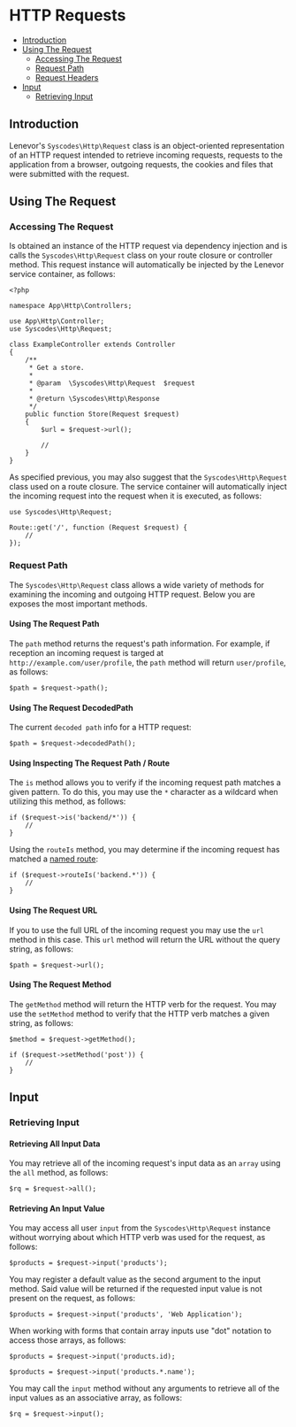 # HTTP Requests

- [Introduction](#introduction)
- [Using The Request](#using-request)
    - [Accessing The Request](#accessing-request)
    - [Request Path](#request-path)
    - [Request Headers](#request-headers)
- [Input](#input)
    - [Retrieving Input](#retrieving-input)

<a name="introduction"></a>
## Introduction

Lenevor's `Syscodes\Http\Request` class is an object-oriented representation of an HTTP request intended to retrieve incoming requests, requests to the application from a browser, outgoing requests, the cookies and files that were submitted with the request.

<a name="using-request"></a>
## Using The Request

<a name="accessing-request"></a>
### Accessing The Request

Is obtained an instance of the HTTP request via dependency injection and is calls the `Syscodes\Http\Request` class on your route closure or controller method. This request instance will automatically be injected by the Lenevor service container, as follows:

    <?php

    namespace App\Http\Controllers;

    use App\Http\Controller;
    use Syscodes\Http\Request;
    
    class ExampleController extends Controller
    {
        /**
         * Get a store.
         *
         * @param  \Syscodes\Http\Request  $request
         *
         * @return \Syscodes\Http\Response
         */
        public function Store(Request $request)
        {
            $url = $request->url();

            //
        }
    }

As specified previous, you may also suggest that the `Syscodes\Http\Request` class used on a route closure. The service container will automatically inject the incoming request into the request when it is executed, as follows:

    use Syscodes\Http\Request;

    Route::get('/', function (Request $request) {
        //
    });

<a name="request-path"></a>
### Request Path

The `Syscodes\Http\Request` class allows a wide variety of methods for examining the incoming and outgoing HTTP request. Below you are exposes the most important methods. 

<a name="using-request-path"></a>
#### Using The Request Path

The `path` method returns the request's path information. For example, if reception an incoming request is targed at `http://example.com/user/profile`, the `path` method will return `user/profile`, as follows: 

    $path = $request->path();

<a name="using-request-decodedPath"></a>
#### Using The Request DecodedPath

The current `decoded path` info for a HTTP request:

    $path = $request->decodedPath();

<a name="using-inspecting-request-path-route"></a>
#### Using Inspecting The Request Path / Route

The `is` method allows you to verify if the incoming request path matches a given pattern. To do this, you may use the `*` character as a wildcard when utilizing this method, as follows:

    if ($request->is('backend/*')) {
        //
    }

Using the `routeIs` method, you may determine if the incoming request has matched a [named route](/routing.md#named-routes):

    if ($request->routeIs('backend.*')) {
        //
    }

<a name="using-request-url"></a>
#### Using The Request URL

If you to use the full URL of the incoming request you may use the `url` method in this case. This `url` method will return the URL without the query string, as follows:

    $path = $request->url();

<a name="using-request-method"></a>
#### Using The Request Method

The `getMethod` method will return the HTTP verb for the request. You may use the `setMethod` method to verify that the HTTP verb matches a given string, as follows:

    $method = $request->getMethod();

    if ($request->setMethod('post')) {
        //
    }

<a name="input"></a>
## Input

<a name="retrieving-input"></a>
### Retrieving Input

<a name="retrieving-all-input-data"></a>
#### Retrieving All Input Data

You may retrieve all of the incoming request's input data as an `array` using the `all` method, as follows:

    $rq = $request->all();

<a name="retrieving-input-value"></a>
#### Retrieving An Input Value

You may access all user `input` from the `Syscodes\Http\Request` instance without worrying about which HTTP verb was used for the request, as follows:

    $products = $request->input('products');

You may register a default value as the second argument to the input method. Said value will be returned if the requested input value is not present on the request, as follows: 

    $products = $request->input('products', 'Web Application');

When working with forms that contain array inputs use "dot" notation to access those arrays, as follows: 

    $products = $request->input('products.id);

    $products = $request->input('products.*.name');

You may call the `input` method without any arguments to retrieve all of the input values as an associative array, as follows:

    $rq = $request->input();